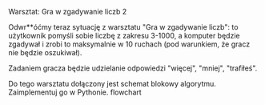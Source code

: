 Warsztat: Gra w zgadywanie liczb 2

Odwr**óćmy teraz sytuację z warsztatu "Gra w zgadywanie liczb": to użytkownik pomyśli sobie liczbę z zakresu 3-1000, a komputer będzie zgadywał i zrobi to maksymalnie w 10 ruchach (pod warunkiem, że gracz nie będzie oszukiwał).

Zadaniem gracza będzie udzielanie odpowiedzi "więcej", "mniej", "trafiłeś".

Do tego warsztatu dołączony jest schemat blokowy algorytmu. Zaimplementuj go w Pythonie. flowchart